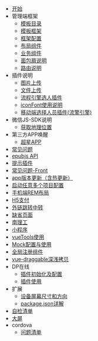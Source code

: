 
- [开始](page/frontPart2020/start.md)
- 管理端框架
    - [模板目录](page/frontPart2020/admin/menu.md) 
    - [模板框架](page/frontPart2020/admin/frame.md) 
    - [框架配置](page/frontPart2020/admin/configuration.md)
    - [布局组件](page/frontPart2020/admin/component_layout.md)
    - [业务组件](page/frontPart2020/admin/components.md)
    - [面包屑说明](page/frontPart2020/admin/breadCrumb.md)
    - [路由说明](page/frontPart2020/admin/router.md)
- 插件说明
    - [图片上传](page/frontPart2020/uploadImg.md)
    - [文件上传](page/frontPart2020/uploadFile.md)
    - [流程引擎选人插件](page/frontPart2020/process.md)
    - [iconFont使用说明](page/frontPart2020/iconFont.md)
    - [移动端选择人员插件(流擎引擎)](page/frontPart2020/appSelect.md)
- 微信JS-SDK说明
    - [获取地理位置](page/frontPart2020/jssdk/location.md)
- 第三方APP唤醒
    - [超星APP](page/frontPart2020/app/chaoxin.md)
- [常见问题](page/frontPart2020/error.md)
- [epubjs API](page/frontPart2020/epubAPI.md)
- [提示插件](page/frontPart2020/alert.md)
- [常见问题-Front](page/frontPart2020/question.md)
- [app版本更新（含热更新）](page/frontPart2020/appVersion.md)
- [启动任意多个项目配置](page/frontPart2020/config.md)
- [手机端REM布局](page/frontPart2020/rem.md)
- [H5支付](page/frontPart2020/h5Pay.md)
- [外链跳转中转](page/frontPart2020/outLinkRouter.md)
- [缺省页面](page/frontPart2020/default.md)
- [南理工](page/frontPart2020/njustEdit.md)
- [小程序](page/frontPart2020/applet.md)
- [vueTools使用](page/frontPart2020/vueTools.md)
- [Mock配置与使用](page/frontPart2020/mock.md)
- [全局注册组件](page/frontPart2020/publicComponent.md)
- [vue-draggable深浅拷贝](page/frontPart2020/vuedraggable.md)
- DP在线
    - [插件初始化及配置](page/frontPart2020/DP/index.md)
    - [插件使用](page/frontPart2020/DP/plugin.md)
- 扩展
    - [设备屏幕尺寸和方向](page/frontPart2020/extend/device.md)
    - [package.json详解](page/frontPart2020/extend/package.md)
- [自检清单](page/frontPart2020/selfCheck.md)
- [大屏](page/frontPart2020/visual/index.md)
- cordova
    - [问题清单](page/frontPart2020/cordova/question.md)
